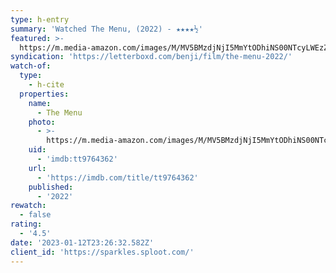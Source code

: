 ```yaml
---
type: h-entry
summary: 'Watched The Menu, (2022) - ★★★★½'
featured: >-
  https://m.media-amazon.com/images/M/MV5BMzdjNjI5MmYtODhiNS00NTcyLWEzZmUtYzVmODM5YzExNDE3XkEyXkFqcGdeQXVyMTAyMjQ3NzQ1._V1_SX300.jpg
syndication: 'https://letterboxd.com/benji/film/the-menu-2022/'
watch-of:
  type:
    - h-cite
  properties:
    name:
      - The Menu
    photo:
      - >-
        https://m.media-amazon.com/images/M/MV5BMzdjNjI5MmYtODhiNS00NTcyLWEzZmUtYzVmODM5YzExNDE3XkEyXkFqcGdeQXVyMTAyMjQ3NzQ1._V1_SX300.jpg
    uid:
      - 'imdb:tt9764362'
    url:
      - 'https://imdb.com/title/tt9764362'
    published:
      - '2022'
rewatch:
  - false
rating:
  - '4.5'
date: '2023-01-12T23:26:32.582Z'
client_id: 'https://sparkles.sploot.com/'
---
```


